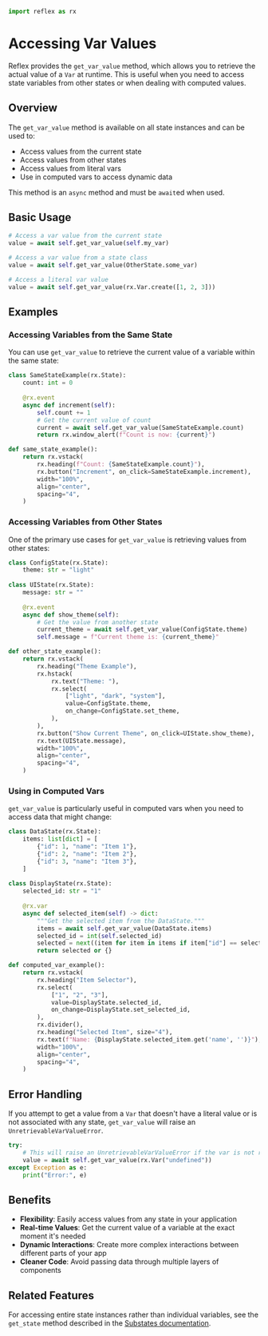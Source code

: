 ```python exec
import reflex as rx
```

# Accessing Var Values

Reflex provides the `get_var_value` method, which allows you to retrieve the actual value of a `Var` at runtime. This is useful when you need to access state variables from other states or when dealing with computed values.

## Overview

The `get_var_value` method is available on all state instances and can be used to:

- Access values from the current state
- Access values from other states
- Access values from literal vars
- Use in computed vars to access dynamic data

This method is an `async` method and must be `await`ed when used.

## Basic Usage

```python
# Access a var value from the current state
value = await self.get_var_value(self.my_var)

# Access a var value from a state class
value = await self.get_var_value(OtherState.some_var)

# Access a literal var value
value = await self.get_var_value(rx.Var.create([1, 2, 3]))
```

## Examples

### Accessing Variables from the Same State

You can use `get_var_value` to retrieve the current value of a variable within the same state:

```python demo exec
class SameStateExample(rx.State):
    count: int = 0
    
    @rx.event
    async def increment(self):
        self.count += 1
        # Get the current value of count
        current = await self.get_var_value(SameStateExample.count)
        return rx.window_alert(f"Count is now: {current}")

def same_state_example():
    return rx.vstack(
        rx.heading(f"Count: {SameStateExample.count}"),
        rx.button("Increment", on_click=SameStateExample.increment),
        width="100%",
        align="center",
        spacing="4",
    )
```

### Accessing Variables from Other States

One of the primary use cases for `get_var_value` is retrieving values from other states:

```python demo exec
class ConfigState(rx.State):
    theme: str = "light"
    
class UIState(rx.State):
    message: str = ""
    
    @rx.event
    async def show_theme(self):
        # Get the value from another state
        current_theme = await self.get_var_value(ConfigState.theme)
        self.message = f"Current theme is: {current_theme}"

def other_state_example():
    return rx.vstack(
        rx.heading("Theme Example"),
        rx.hstack(
            rx.text("Theme: "),
            rx.select(
                ["light", "dark", "system"],
                value=ConfigState.theme,
                on_change=ConfigState.set_theme,
            ),
        ),
        rx.button("Show Current Theme", on_click=UIState.show_theme),
        rx.text(UIState.message),
        width="100%",
        align="center",
        spacing="4",
    )
```

### Using in Computed Vars

`get_var_value` is particularly useful in computed vars when you need to access data that might change:

```python demo exec
class DataState(rx.State):
    items: list[dict] = [
        {"id": 1, "name": "Item 1"},
        {"id": 2, "name": "Item 2"},
        {"id": 3, "name": "Item 3"},
    ]
    
class DisplayState(rx.State):
    selected_id: str = "1"
    
    @rx.var
    async def selected_item(self) -> dict:
        """Get the selected item from the DataState."""
        items = await self.get_var_value(DataState.items)
        selected_id = int(self.selected_id)
        selected = next((item for item in items if item["id"] == selected_id), None)
        return selected or {}

def computed_var_example():
    return rx.vstack(
        rx.heading("Item Selector"),
        rx.select(
            ["1", "2", "3"],
            value=DisplayState.selected_id,
            on_change=DisplayState.set_selected_id,
        ),
        rx.divider(),
        rx.heading("Selected Item", size="4"),
        rx.text(f"Name: {DisplayState.selected_item.get('name', '')}"),
        width="100%",
        align="center",
        spacing="4",
    )
```

## Error Handling

If you attempt to get a value from a `Var` that doesn't have a literal value or is not associated with any state, `get_var_value` will raise an `UnretrievableVarValueError`.

```python
try:
    # This will raise an UnretrievableVarValueError if the var is not retrievable
    value = await self.get_var_value(rx.Var("undefined"))
except Exception as e:
    print("Error:", e)
```

## Benefits

- **Flexibility**: Easily access values from any state in your application
- **Real-time Values**: Get the current value of a variable at the exact moment it's needed
- **Dynamic Interactions**: Create more complex interactions between different parts of your app
- **Cleaner Code**: Avoid passing data through multiple layers of components

## Related Features

For accessing entire state instances rather than individual variables, see the `get_state` method described in the [Substates documentation](/docs/substates/overview).

